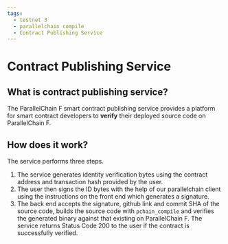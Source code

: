 ```yaml
---
tags:
  - testnet 3
  - parallelchain compile
  - Contract Publishing Service
---
```


# Contract Publishing Service

## What is contract publishing service?

The ParallelChain F smart contract publishing service provides a platform for smart contract developers to **verify** their deployed source code on ParallelChain F. 


## How does it work?

 The service performs three steps.

1. The service generates identity verification bytes using the contract address and transaction hash provided by the user.
2. The user then signs the ID bytes with the help of our parallelchain client using the instructions on the front end which generates a signature.
3. The back end accepts the signature, github link and commit SHA of the source code, builds the source code with `pchain_compile` and verifies the generated binary against that existing on ParallelChain F. The service returns Status Code 200 
   to the user if the contract is successfully verified.

